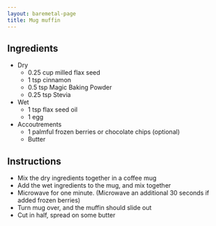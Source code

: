 ```yaml
---
layout: baremetal-page
title: Mug muffin
---
```


## Ingredients
* Dry
  * 0.25 cup milled flax seed
  * 1 tsp cinnamon
  * 0.5 tsp Magic Baking Powder
  * 0.25 tsp Stevia
* Wet
  * 1 tsp flax seed oil
  * 1 egg
* Accoutrements
  * 1 palmful frozen berries or chocolate chips (optional)
  * Butter

## Instructions

* Mix the dry ingredients together in a coffee mug
* Add the wet ingredients to the mug, and mix together
* Microwave for one minute. (Microwave an additional 30 seconds if added frozen berries)
* Turn mug over, and the muffin should slide out
* Cut in half, spread on some butter
